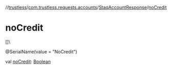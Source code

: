 //[trustless](../../../index.md)/[com.trustless.requests.accounts](../index.md)/[StaqAccountResponse](index.md)/[noCredit](no-credit.md)

# noCredit

[]\

@SerialName(value = &quot;NoCredit&quot;)

val [noCredit](no-credit.md): [Boolean](https://kotlinlang.org/api/latest/jvm/stdlib/kotlin/-boolean/index.html)
